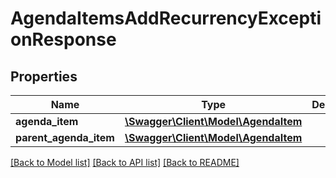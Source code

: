 # AgendaItemsAddRecurrencyExceptionResponse

## Properties
Name | Type | Description | Notes
------------ | ------------- | ------------- | -------------
**agenda_item** | [**\Swagger\Client\Model\AgendaItem**](AgendaItem.md) |  | [optional] 
**parent_agenda_item** | [**\Swagger\Client\Model\AgendaItem**](AgendaItem.md) |  | [optional] 

[[Back to Model list]](../README.md#documentation-for-models) [[Back to API list]](../README.md#documentation-for-api-endpoints) [[Back to README]](../README.md)


